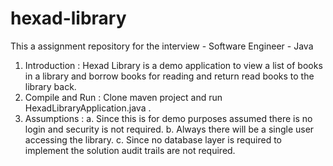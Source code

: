 # hexad-library
This a assignment repository for the interview - Software Engineer - Java 

1. Introduction : 
      Hexad Library is a demo application to view a list of books in a library and borrow books for reading and return read books to the library back.
2. Compile and Run : Clone maven project and run HexadLibraryApplication.java .
3. Assumptions :
      a. Since this is for demo purposes assumed there is no login and security  is not required.
      b. Always there will be a single user accessing the library.
      c. Since no database layer is required to implement the solution audit trails are not required.
      
